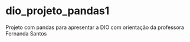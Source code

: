 # dio_projeto_pandas1
Projeto com pandas para apresentar a DIO com orientação da professora Fernanda Santos

